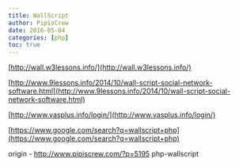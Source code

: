 ```yaml
---
title: WallScript
author: PipisCrew
date: 2016-05-04
categories: [php]
toc: true
---
```


[http://wall.w3lessons.info/](http://wall.w3lessons.info/)

[http://www.9lessons.info/2014/10/wall-script-social-network-software.html](http://www.9lessons.info/2014/10/wall-script-social-network-software.html)

[http://www.vasplus.info/login/](http://www.vasplus.info/login/)

[https://www.google.com/search?q=wallscript+php](https://www.google.com/search?q=wallscript+php)

origin - http://www.pipiscrew.com/?p=5195 php-wallscript